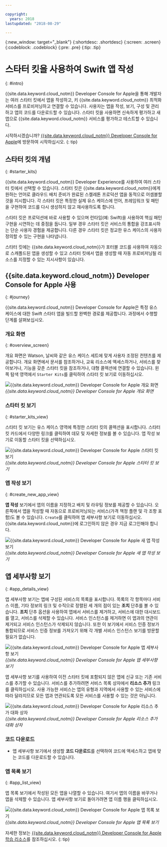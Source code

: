 ```yaml
---

copyright:
  years: 2018
lastupdated: "2018-08-29"

---
```

{:new_window: target="_blank"}
{:shortdesc: .shortdesc}
{:screen: .screen}
{:codeblock: .codeblock}
{:pre: .pre}
{:tip: .tip}

# 스타터 킷을 사용하여 Swift 앱 작성
{: #intro}

{{site.data.keyword.cloud_notm}} Developer Console for Apple을 통해 개발자는 여러 스타터 킷에서 앱을 작성하고, 키 {{site.data.keyword.cloud_notm}} 최적화 서비스를 프로비저닝하고 연결할 수 있습니다. 사용자는 앱을 작성, 보기, 구성 및 관리하고 앱의 코드를 다운로드할 수 있습니다. 스타터 킷을 사용하면 신속하게 평가하고 새 앱으로 {{site.data.keyword.cloud_notm}} 서비스를 평가하고 테스트할 수 있습니다.

시작하시겠습니까? [{{site.data.keyword.cloud_notm}} Developer Console for Apple](https://console.bluemix.net/developer/appledevelopment/starter-kits)에 방문하여 시작하십시오.
{: tip}

## 스타터 킷의 개념
{: #starter_kits}

{{site.data.keyword.cloud_notm}} Developer Experience를 사용하여 여러 스타터 킷에서 선택할 수 있습니다. 스타터 킷은 {{site.data.keyword.cloud_notm}}에게 원하는 언어로 클라우드 배치 준비가 완료된 스켈레톤 프로덕션 앱을 동적으로 어셈블할 것을 지시합니다. 각 스타터 킷은 특정한 실제 유스 케이스에 언어, 프레임워크 및 패턴을 구현하여 코드를 다시 생성하지 않고 재사용하도록 합니다.

스타터 킷은 프로덕션에 바로 사용할 수 있으며 런타임(예: Swift)을 사용하여 핵심 패턴 구현을 시연하는 데 중점을 둡니다. 일부 경우 스타터 킷은 서비스의 통합을 강조표시하는 단순 사용자 경험을 제공합니다. 다른 경우 스타터 킷은 정교한 유스 케이스의 사용자 정의할 수 있는 구현을 나타냅니다.

스타터 킷에는 {{site.data.keyword.cloud_notm}}가 포터블 코드를 사용하여 자동으로 스캐폴드된 앱을 생성할 수 있고 스타터 킷에서 앱을 생성할 때 자동 프로비저닝될 리소스를 지정할 수 있는 지시사항이 있습니다.

## {{site.data.keyword.cloud_notm}} Developer Console for Apple 사용
{: #journey}

{{site.data.keyword.cloud_notm}} Developer Console for Apple은 특정 유스 케이스에 대한 Swift 스타터 앱을 빌드할 완벽한 경로를 제공합니다. 과정에서 수행할 단계를 살펴보십시오.

### 개요 화면
{: #overview_screen}

개요 화면은 Watson, 날씨와 같은 유스 케이스 세트에 맞게 사용자 조정된 컨텐츠를 제공합니다. 개요 화면에서 문서를 참조하거나, 교육 리소스에 액세스하거나, 서비스를 찾아보거나, 기능을 갖춘 스타터 킷을 참조하거나, 대형 콜렉션에 연결할 수 있습니다. 왼쪽 탐색 영역에서 `Starter Kits`를 클릭하여 스타터 킷 보기로 이동하십시오.

![{{site.data.keyword.cloud_notm}} Developer Console for Apple 개요 화면](images/overview_screen.png "개요 화면") <br> *{{site.data.keyword.cloud_notm}} Developer Console for Apple 개요 화면*

### 스타터 킷 보기
{: #starter_kits_view}

스타터 킷 보기는 유스 케이스 영역에 특정한 스타터 킷의 콜렉션을 표시합니다. 스타터 킷 카드에서 다양한 링크를 클릭하여 데모 및 자세한 정보를 볼 수 있습니다. 앱 작성 보기로 이동할 스타터 킷을 선택하십시오.

![{{site.data.keyword.cloud_notm}} Developer Console for Apple 스타터 킷 보기](images/starter_kits_screen.png "스타터 킷 보기") <br> *{{site.data.keyword.cloud_notm}} Developer Console for Apple 스타터 킷 보기*

### 앱 작성 보기
{: #create_new_app_view}

**앱 작성** 보기에서 앱의 이름을 지정하고 배치 및 라우팅 정보를 제공할 수 있습니다. 오른쪽에서 앱을 작성할 때 자동으로 프로비저닝되는 서비스(가격 책정 플랜 및 각 조항 포함)도 볼 수 있습니다. `Create`를 클릭하여 앱 세부사항 보기로 이동하십시오. {{site.data.keyword.cloud_notm}}에 로그인하지 않은 경우 지금 로그인해야 합니다.

![{{site.data.keyword.cloud_notm}} Developer Console for Apple 새 앱 작성 보기](images/create_new_project_screen.png "새 작성 보기") <br> *{{site.data.keyword.cloud_notm}} Developer Console for Apple 새 앱 작성 보기*

## 앱 세부사항 보기
{: #app_details_view}

앱 세부사항 보기는 앱에 구성된 서비스의 목록을 표시합니다. 목록의 각 항목마다 서비스 이름, 기타 정보의 링크 및 수직으로 정렬된 세 개의 점이 있는 **조치** 단추를 볼 수 있습니다. **조치** 단추 옵션을 사용하여 앱에서 서비스를 제거하고, 서비스에 대한 대시보드를 열고, 서비스를 삭제할 수 있습니다. 서비스 인스턴스를 제거하면 이 앱과의 연관이 제거되고 서비스 인스턴스가 삭제되지 않습니다. 또한 이 보기에서 서비스 인증 정보가 통합되므로 서비스 인증 정보를 가져오기 위해 각 개별 서비스 인스턴스 보기를 방문할 필요가 없습니다.

![{{site.data.keyword.cloud_notm}} Developer Console for Apple 앱 세부사항 보기](images/project_details_screen.png "앱 세부사항 보기") <br> *{{site.data.keyword.cloud_notm}} Developer Console for Apple 앱 세부사항 보기*

앱 세부사항 보기를 사용하여 이전 스타터 킷에 포함되지 않은 앱에 신규 또는 기존 서비스를 추가할 수 있습니다. 서비스를 추가하려면 서비스 목록 상자에서 **리소스 추가** 링크를 클릭하십시오. 사용 가능한 서비스는 앱의 유형과 지역에서 사용할 수 있는 서비스에 따라 달라지므로 모든 앱과 연관되도록 모든 서비스를 사용할 수 있는 것은 아닙니다.

![{{site.data.keyword.cloud_notm}} Developer Console for Apple 리소스 추가 대화 상자](images/add_resource_screen.png "리소스 추가 대화 상자") <br> *{{site.data.keyword.cloud_notm}} Developer Console for Apple 리소스 추가 대화 상자*

### 코드 다운로드

* 앱 세부사항 보기에서 생성할 **코드 다운로드**를 선택하여 코드에 액세스하고 앱에 맞는 코드를 다운로드할 수 있습니다. 

### 앱 목록 보기
{: #app_list_view}

앱 목록 보기에서 작성된 모든 앱을 나열할 수 있습니다. 여기서 앱의 이름을 바꾸거나 앱을 삭제할 수 있습니다. 앱 세부사항 보기로 돌아가려면 앱 이름 행을 클릭하십시오.

![{{site.data.keyword.cloud_notm}} Developer Console for Apple 앱 목록 보기](images/project_list_screen.png "앱 목록 보기") <br> *{{site.data.keyword.cloud_notm}} Developer Console for Apple 앱 목록 보기*

자세한 정보는 [{{site.data.keyword.cloud_notm}} Developer Console for Apple 학습 리소스](https://console.bluemix.net/developer/appledevelopment/learning-resources)를 참조하십시오.
{: tip}
